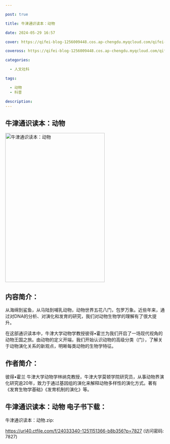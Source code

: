 ```yaml
---

post: true

title: 牛津通识读本：动物

date: 2024-05-29 16:57

cover: https://qifei-blog-1256009448.cos.ap-chengdu.myqcloud.com/qifei-blog/654df130c458853aefc7ec3d.jpg

coveross: https://qifei-blog-1256009448.cos.ap-chengdu.myqcloud.com/qifei-blog/654df130c458853aefc7ec3d.jpg

categories:

  - 人文社科

tags:

  - 动物
  - 科普

description:
---
```


## 牛津通识读本：动物
<img alt="牛津通识读本：动物 " class="aligncenter loading" data-was-processed="true" decoding="async" fetchpriority="high" height="471" src="https://qifei-blog-1256009448.cos.ap-chengdu.myqcloud.com/qifei-blog/654df130c458853aefc7ec3d.jpg " style="cursor: zoom-in;" width="314"/>

## 内容简介：

从海绵到鲨鱼，从马陆到哺乳动物，动物世界五花八门，包罗万象。近些年来，通过对DNA的分析、对演化和发育的研究，我们对动物生物学的理解有了很大提升。

在这部通识读本中，牛津大学动物学教授彼得•霍兰为我们开启了一场现代视角的动物王国之旅。由动物的定义开端，我们开始认识动物的高级分类（门），了解关于动物演化关系的新观点，明晰每类动物的生物学特征。

## 作者简介：

彼得•霍兰 牛津大学动物学林纳克教授，牛津大学莫顿学院研究员，从事动物界演化研究逾20年，致力于通过基因组的演化来解释动物多样性的演化方式。著有《发育生物学基础》《发育机制的演化》等。

## 牛津通识读本：动物 电子书下载：

牛津通识读本：动物.zip: 

https://url40.ctfile.com/f/24033340-1251151366-b8b356?p=7827 (访问密码: 7827)
